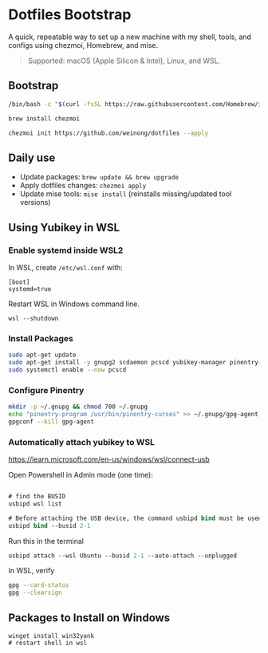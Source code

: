 # Dotfiles Bootstrap

A quick, repeatable way to set up a new machine with my shell, tools, and configs using chezmoi, Homebrew, and mise.

> Supported: macOS (Apple Silicon & Intel), Linux, and WSL.

## Bootstrap

```sh
/bin/bash -c "$(curl -fsSL https://raw.githubusercontent.com/Homebrew/install/HEAD/install.sh)"

brew install chezmoi

chezmoi init https://github.com/weinong/dotfiles --apply
```

## Daily use

- Update packages: `brew update && brew upgrade`
- Apply dotfiles changes: `chezmoi apply`
- Update mise tools: `mise install` (reinstalls missing/updated tool versions)

## Using Yubikey in WSL

### Enable systemd inside WSL2

In WSL, create `/etc/wsl.conf` with:

```
[boot]
systemd=true
```

Restart WSL in Windows command line.

```
wsl --shutdown
```

### Install Packages

```sh
sudo apt-get update
sudo apt-get install -y gnupg2 scdaemon pcscd yubikey-manager pinentry-curses
sudo systemctl enable --now pcscd
```

### Configure Pinentry

```sh
mkdir -p ~/.gnupg && chmod 700 ~/.gnupg
echo "pinentry-program /usr/bin/pinentry-curses" >> ~/.gnupg/gpg-agent.conf
gpgconf --kill gpg-agent
```

### Automatically attach yubikey to WSL

https://learn.microsoft.com/en-us/windows/wsl/connect-usb

Open Powershell in Admin mode (one time):
```ps

# find the BUSID
usbipd wsl list

# Before attaching the USB device, the command usbipd bind must be used to share the device, allowing it to be attached to WSL.
usbipd bind --busid 2-1
```

Run this in the terminal
```ps
usbipd attach --wsl Ubuntu --busid 2-1 --auto-attach --unplugged
```

In WSL, verify

```sh
gpg --card-status
gpg --clearsign
```

## Packages to Install on Windows

```
winget install win32yank
# restart shell in wsl
```
